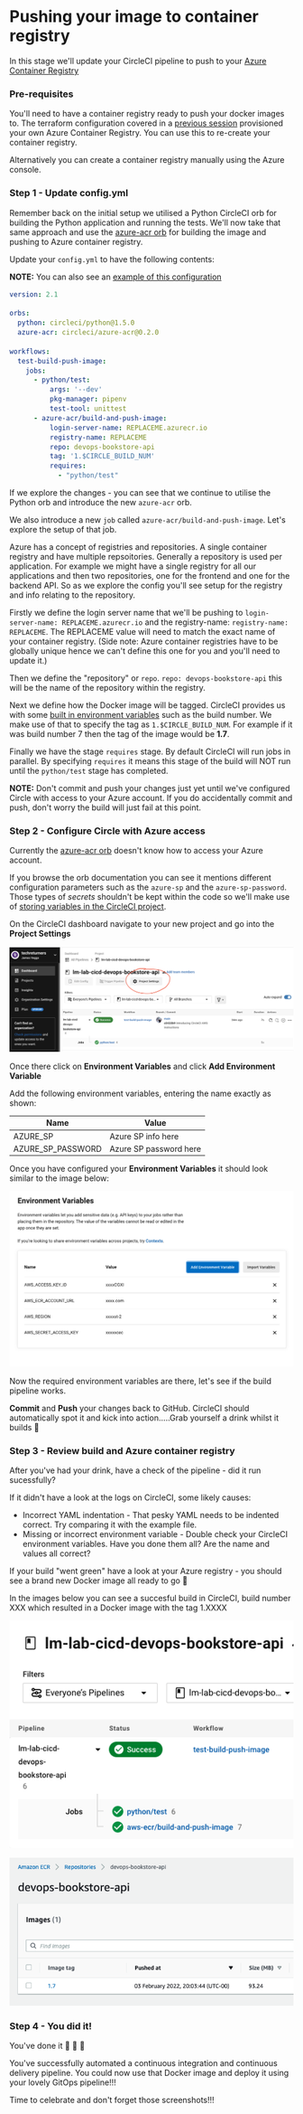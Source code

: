 # Pushing your image to container registry

In this stage we'll update your CircleCI pipeline to push to your [Azure Container Registry](https://azure.microsoft.com/en-us/services/container-registry/)

### Pre-requisites

You'll need to have a container registry ready to push your docker images to. The terraform configuration covered in a [previous session](https://github.com/techreturners/lm-lab-aks-gitops-devopsupskill) provisioned your own Azure Container Registry. You can use this to re-create your container registry.

Alternatively you can create a container registry manually using the Azure console.

### Step 1 - Update config.yml

Remember back on the initial setup we utilised a Python CircleCI orb for building the Python application and running the tests. We'll now take that same approach and use the [azure-acr orb](https://circleci.com/developer/orbs/orb/circleci/azure-acr) for building the image and pushing to Azure container registry.

Update your `config.yml` to have the following contents:

**NOTE:** You can also see an [example of this configuration](../.circleci/azure.example.config.yml)

```yaml
version: 2.1

orbs:
  python: circleci/python@1.5.0
  azure-acr: circleci/azure-acr@0.2.0

workflows:
  test-build-push-image:
    jobs:
      - python/test:
          args: '--dev'
          pkg-manager: pipenv
          test-tool: unittest 
      - azure-acr/build-and-push-image:
          login-server-name: REPLACEME.azurecr.io
          registry-name: REPLACEME
          repo: devops-bookstore-api
          tag: '1.$CIRCLE_BUILD_NUM'
          requires:
            - "python/test"
```

If we explore the changes - you can see that we continue to utilise the Python orb and introduce the new `azure-acr` orb.

We also introduce a new `job` called `azure-acr/build-and-push-image`. Let's explore the setup of that job.

Azure has a concept of registries and repositories. A single container registry and have multiple repsoitories. Generally a repository is used per application. For example we might have a single registry for all our applications and then two repositories, one for the frontend and one for the backend API. So as we explore the config you'll see setup for the registry and info relating to the repository.

Firstly we define the login server name that we'll be pushing to `login-server-name: REPLACEME.azurecr.io` and the registry-name: `registry-name: REPLACEME`. The REPLACEME value will need to match the exact name of your container registry. (Side note: Azure container registries have to be globally unique hence we can't define this one for you and you'll need to update it.)

Then we define the "repository" or `repo`. `repo: devops-bookstore-api` this will be the name of the repository within the registry.

Next we define how the Docker image will be tagged. CircleCI provides us with some [built in environment variables](https://circleci.com/docs/2.0/env-vars/#built-in-environment-variables) such as the build number. We make use of that to specify the tag as `1.$CIRCLE_BUILD_NUM`. For example if it was build number 7 then the tag of the image would be **1.7**.

Finally we have the stage `requires` stage. By default CircleCI will run jobs in parallel. By specifying `requires` it means this stage of the build will NOT run until the `python/test` stage has completed.

**NOTE:** Don't commit and push your changes just yet until we've configured Circle with access to your Azure account. If you do accidentally commit and push, don't worry the build will just fail at this point. 

### Step 2 - Configure Circle with Azure access

Currently the [azure-acr orb](https://circleci.com/developer/orbs/orb/circleci/azure-acr) doesn't know how to access your Azure account.

If you browse the orb documentation you can see it mentions different configuration parameters such as the `azure-sp` and the `azure-sp-password`. Those types of *secrets* shouldn't be kept within the code so we'll make use of [storing variables in the CircleCI project](https://circleci.com/docs/2.0/env-vars/#setting-an-environment-variable-in-a-project).


On the CircleCI dashboard navigate to your new project and go into the **Project Settings**

![CircleCI projects settings](./images/circle_projectsettings.png "CircleCI project settings")

Once there click on **Environment Variables** and click **Add Environment Variable**

Add the following environment variables, entering the name exactly as shown:

| Name        | Value       |
| ----------- | ----------- |
| AZURE_SP       | Azure SP info here     |
| AZURE_SP_PASSWORD      | Azure SP password here     |

Once you have configured your **Environment Variables** it should look similar to the image below:

![CircleCI AWS Environment Variables](./images/circle_aws_env_var.png "CircleCI AWS Environment Variables")

Now the required environment variables are there, let's see if the build pipeline works.

**Commit** and **Push** your changes back to GitHub. CircleCI should automatically spot it and kick into action.....Grab yourself a drink whilst it builds 🙌

### Step 3 - Review build and Azure container registry

After you've had your drink, have a check of the pipeline - did it run sucessfully?

If it didn't have a look at the logs on CircleCI, some likely causes:

* Incorrect YAML indentation - That pesky YAML needs to be indented correct. Try comparing it with the example file.
* Missing or incorrect environment variable - Double check your CircleCI environment variables. Have you done them all? Are the name and values all correct?

If your build "went green" have a look at your Azure registry - you should see a brand new Docker image all ready to go 🚀 

In the images below you can see a succesful build in CircleCI, build number XXX which resulted in a Docker image with the tag 1.XXXX

![CircleCI Build Number](./images/circle_build_number_ecr.png "CircleCI Build Number")

![AWS Docker image tagged](./images/awc_ecr_image_tag.png "AWS Docker image tagged")

### Step 4 - You did it!

You've done it 🚀 🚀 🚀 

You've successfully automated a continuous integration and continuous delivery pipeline. You could now use that Docker image and deploy it using your lovely GitOps pipeline!!!

Time to celebrate and don't forget those screenshots!!!



